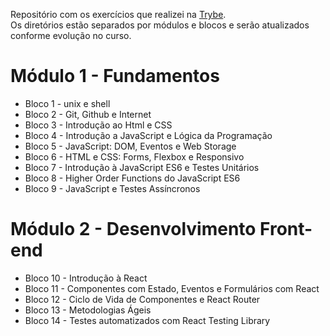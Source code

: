 Repositório com os exercícios que realizei na <a href="https://betrybe.com" target="_blank">Trybe</a>.  
Os diretórios estão separados por módulos e blocos e serão atualizados conforme evolução no curso.

<h1> Módulo 1 - Fundamentos </h1>

<ul>
  <li> Bloco 1 - unix e shell </li>
  <li> Bloco 2 - Git, Github e Internet </li>
  <li> Bloco 3 - Introdução ao Html e CSS </li>
  <li> Bloco 4 - Introdução a JavaScript e Lógica da Programação</li>
  <li> Bloco 5 - JavaScript: DOM, Eventos e Web Storage</li>
  <li> Bloco 6 - HTML e CSS: Forms, Flexbox e Responsivo</li>
  <li> Bloco 7 - Introdução à JavaScript ES6 e Testes Unitários</li>
  <li> Bloco 8 - Higher Order Functions do JavaScript ES6</li>
  <li> Bloco 9 - JavaScript e Testes Assíncronos</li>
</ul>

<h1> Módulo 2 - Desenvolvimento Front-end</h1>

<ul>
  <li> Bloco 10 - Introdução à React</li>
  <li> Bloco 11 - Componentes com Estado, Eventos e Formulários com React</li>
  <li> Bloco 12 - Ciclo de Vida de Componentes e React Router</li>
  <li> Bloco 13 - Metodologias Ágeis</li>
  <li> Bloco 14 - Testes automatizados com React Testing Library</li>
</ul>
